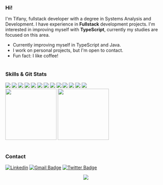 ### Hi!
I'm Tifany, fullstack developer with a degree in Systems Analysis and Development. I have experience in <strong>Fullstack</strong> development projects. I'm interested in improving myself with <strong>TypeScript</strong>, currently my studies are focused on this area.
+ Currently improving myself in TypeScript and Java.
+ I work on personal projects, but I'm open to contact.
+ Fun fact: I like coffee!

#

### Skills & Git Stats
<div>
<img src="https://img.shields.io/badge/-Java-333333?style=flat&logo=java&logoColor=FFFFFF"> <img src="https://img.shields.io/badge/-JavaScript-333333?style=flat&logo=javascript&logoColor=F7DF1E"/> <img src="https://img.shields.io/badge/-TypeScript-333333?style=flat&logo=typescript&logoColor=007ACC"/> <img src="https://img.shields.io/badge/-Node.JS-333333?style=flat&logo=node.js&logoColor=43853D"/> <img src="https://img.shields.io/badge/-React-333333?style=flat&logo=react&logoColor=61DAFB"/> <img src="https://img.shields.io/badge/-CSS-333333?style=flat&logo=css3&logoColor=1572B6"> <img src="https://img.shields.io/badge/-HTML-333333?style=flat&logo=html5&logoColor=E34F26"> <img src="https://img.shields.io/badge/-Tailwind_CSS-333333?style=flat&logo=tailwind-css&logoColor=38B2AC"/> <img src="https://img.shields.io/badge/-Docker-333333?style=flat&logo=docker&logoColor=2496ED"/> <img src="https://img.shields.io/badge/-Next.JS-333333?style=flat&logo=next.js&logoColor=FFFFFF"> <img src="https://img.shields.io/badge/-Remix-333333?style=flat&logo=remix&logoColor=3274C5"/> <img src="https://img.shields.io/badge/-Git-333333?style=flat&logo=git&logoColor=F05032"> <img src="https://img.shields.io/badge/-Visual Studio Code-333333?style=flat&logo=visual-studio-code&logoColor=007ACC"> 
</div>

<div>
  <img height="160em" src="https://github-readme-stats.vercel.app/api?username=pinuya&title_color=86cecb&text_color=86cecb&icon_color=86cecb&bg_color=0D1117&border_color=0D1117&include_all_commits=true"/>
  <img height="160em" src="https://github-readme-stats.vercel.app/api/top-langs/?username=pinuya&title_color=86cecb&text_color=86cecb&bg_color=0D1117&border_color=0D1117&include_all_commits=true&count_private=true&hide=blade,mustache&layout=compact" />  
</div>

#

### Contact
[![Linkedin](https://img.shields.io/badge/linkedin-292D3E?style=flat-square&logo=Linkedin&logoColor=white&link=https://www.linkedin.com/in/tifanyanunes/)](https://www.linkedin.com/in/tifanyanunes/)
[![Gmail Badge](https://img.shields.io/badge/-email-292D3E?style=flat-square&logo=Gmail&logoColor=white&link=mailto:pinuyadeveloper@gmail.com)](mailto:pinuyadeveloper@gmail.com)
[![Twitter Badge](https://img.shields.io/badge/-twitter-292D3E?style=flat-square&logo=Twitter&logoColor=white&link=https://twitter.com/pinuyadev)](https://twitter.com/pinuyadev)

<div align=center>
<img src="https://64.media.tumblr.com/c7a203309efb0f4fad0abcce4d7e3ee3/777b7e2884222cb8-62/s400x600/9664830276af75e4fb38dd4a2e878259c89e0f8a.gifv">
</div>

